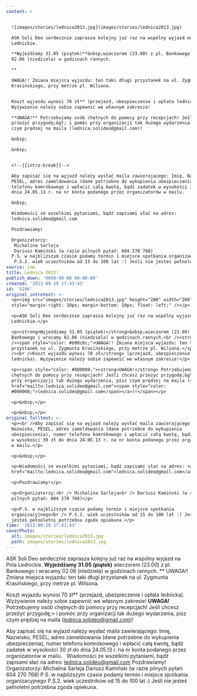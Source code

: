 ```yaml
---
content: >


  ![images/stories/lednica2013.jpg](images/stories/lednica2013.jpg)

  ASK Soli Deo serdecznie zaprasza kolejny już raz na wspólny wyjazd na Pola
  Lednickie.

  **Wyjeżdżamy 31.05 (piątek)**&nbsp;wieczorem (23.00) z pl. Bankowego i wracamy
  02.06 (niedziela) w godzinach rannych.

  **

  UWAGA!! Zmiana miejsca wyjazdu: ten taki długi przystanek na ul. Zygmunta
  Krasińskiego, przy metrze pl. Wilsona.


  Koszt wyjazdu wynosi 70 zł** (przejazd, ubezpieczenie i opłata lednicka).
  Wyżywienie należy sobie zapewnić we własnym zakresie!

  **UWAGA!** Potrzebujemy osób chętnych do pomocy przy recepcjach! Jeśli chcesz
  przeżyć przygodę;&gt; i pomóc przy organizacji tak dużego wydarzenia, pisz
  czym prędzej na maila (lednica.solideo@gmail.com)!

  &nbsp;

  &nbsp;


  <!--{{intro-break}}-->

  Aby zapisać się na wyjazd należy wysłać maila zawierającego: Imię, Nazwisko,
  PESEL, adres zameldowania (dane potrzebne do wykupienia ubezpieczenia), numer
  telefonu komrókowego i wpłacić całą kwotę, bądź zadatek w wysokości 30 zł do
  dnia 24.05.13 r. na nr konta podanego przez organizatorów w mailu.

  &nbsp;

  Wiadomości ze wszelkimi pytaniami, bądź zapisami słać na adres:
  lednica.solideo@gmail.com

  Pozdrawiamy!

  Organizatorzy:
   Michalina Sarleja
   Dariusz Kamiński (w razie pilnych pytań: 604 270 768)
  P.S. w najbliższym czasie podamy termin i miejsce spotkania organizacyjnego
   P.S.2. wiek uczestników od 15 do 100 lat :) Jeśli nie jesteś pełnoletni potrzebna zgoda opiekuna.
source: jom
title: Lednica 2013!
publish_down: '0000-00-00 00:00:00'
created: '2013-09-29 17:43:43'
id: '5296'
original_introtext: >-
  <p><img src="images/stories/lednica2013.jpg" height="200" width="200"
  style="margin-right: 10px; margin-bottom: 10px; float: left;" /></p>

  <p>ASK Soli Deo serdecznie zaprasza kolejny już raz na wspólny wyjazd na Pola
  Lednickie.</p>

  <p><strong>Wyjeżdżamy 31.05 (piątek)</strong>&nbsp;wieczorem (23.00) z pl.
  Bankowego i wracamy 02.06 (niedziela) w godzinach rannych.<br /><strong><br
  /><span style="color: #b00c0c;">UWAGA!! Zmiana miejsca wyjazdu: ten taki długi
  przystanek na ul. Zygmunta Krasińskiego, przy metrze pl. Wilsona.</span><br
  /><br />Koszt wyjazdu wynosi 70 zł</strong> (przejazd, ubezpieczenie i opłata
  lednicka). Wyżywienie należy sobie zapewnić we własnym zakresie!</p>

  <p><span style="color: #000000;"><strong>UWAGA!</strong> Potrzebujemy osób
  chętnych do pomocy przy recepcjach! Jeśli chcesz przeżyć przygodę;&gt; i pomóc
  przy organizacji tak dużego wydarzenia, pisz czym prędzej na maila (<a
  href="mailto:lednica.solideo@gmail.com"><span style="color:
  #000000;">lednica.solideo@gmail.com</span></a>)!</span></p>

  <p>&nbsp;</p>

  <p>&nbsp;</p>
original_fulltext: >-
  <p><br />Aby zapisać się na wyjazd należy wysłać maila zawierającego: Imię,
  Nazwisko, PESEL, adres zameldowania (dane potrzebne do wykupienia
  ubezpieczenia), numer telefonu komrókowego i wpłacić całą kwotę, bądź zadatek
  w wysokości 30 zł do dnia 24.05.13 r. na nr konta podanego przez organizatorów
  w mailu.</p>

  <p>&nbsp;</p>

  <p>Wiadomości ze wszelkimi pytaniami, bądź zapisami słać na adres: <a
  href="mailto:lednica.solideo@gmail.com">lednica.solideo@gmail.com</a></p>

  <p>Pozdrawiamy!</p>

  <p>Organizatorzy:<br /> Michalina Sarleja<br /> Dariusz Kamiński (w razie
  pilnych pytań: 604 270 768)</p>

  <p>P.S. w najbliższym czasie podamy termin i miejsce spotkania
  organizacyjnego<br /> P.S.2. wiek uczestników od 15 do 100 lat :) Jeśli nie
  jesteś pełnoletni potrzebna zgoda opiekuna.</p>
time: '2013-09-29 17:43:43'
coverPhoto:
  alt: images/stories/lednica2013.jpg
  path: images/stories/lednica2013.jpg
---
```

ASK Soli Deo serdecznie zaprasza kolejny już raz na wspólny wyjazd na Pola Lednickie.
**Wyjeżdżamy 31.05 (piątek)**&nbsp;wieczorem (23.00) z pl. Bankowego i wracamy 02.06 (niedziela) w godzinach rannych.
**
UWAGA!! Zmiana miejsca wyjazdu: ten taki długi przystanek na ul. Zygmunta Krasińskiego, przy metrze pl. Wilsona.

Koszt wyjazdu wynosi 70 zł** (przejazd, ubezpieczenie i opłata lednicka). Wyżywienie należy sobie zapewnić we własnym zakresie!
**UWAGA!** Potrzebujemy osób chętnych do pomocy przy recepcjach! Jeśli chcesz przeżyć przygodę;&gt; i pomóc przy organizacji tak dużego wydarzenia, pisz czym prędzej na maila (lednica.solideo@gmail.com)!
&nbsp;
&nbsp;

<!--{{intro-break}}-->
Aby zapisać się na wyjazd należy wysłać maila zawierającego: Imię, Nazwisko, PESEL, adres zameldowania (dane potrzebne do wykupienia ubezpieczenia), numer telefonu komrókowego i wpłacić całą kwotę, bądź zadatek w wysokości 30 zł do dnia 24.05.13 r. na nr konta podanego przez organizatorów w mailu.
&nbsp;
Wiadomości ze wszelkimi pytaniami, bądź zapisami słać na adres: lednica.solideo@gmail.com
Pozdrawiamy!
Organizatorzy:
 Michalina Sarleja
 Dariusz Kamiński (w razie pilnych pytań: 604 270 768)
P.S. w najbliższym czasie podamy termin i miejsce spotkania organizacyjnego
 P.S.2. wiek uczestników od 15 do 100 lat :) Jeśli nie jesteś pełnoletni potrzebna zgoda opiekuna.


<!--{{json:{"created_date":"2013-09-29 17:43:43","publish_down":"0000-00-00 00:00:00","id":"5296"}}}-->